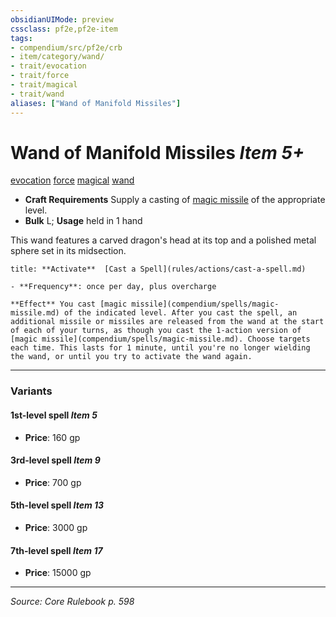 ```yaml
---
obsidianUIMode: preview
cssclass: pf2e,pf2e-item
tags:
- compendium/src/pf2e/crb
- item/category/wand/
- trait/evocation
- trait/force
- trait/magical
- trait/wand
aliases: ["Wand of Manifold Missiles"]
---
```

# Wand of Manifold Missiles *Item 5+*  
[evocation](evocation.md "Evocation School Trait")  [force](force.md "Force Energy & Element Trait")  [magical](magical.md "Magical Item Trait")  [wand](wand.md "Wand Item Trait")  

- **Craft Requirements** Supply a casting of [magic missile](magic-missile.md) of the appropriate level.
- **Bulk** L; **Usage** held in 1 hand

This wand features a carved dragon's head at its top and a polished metal sphere set in its midsection.

```ad-embed-ability
title: **Activate**  [Cast a Spell](rules/actions/cast-a-spell.md)

- **Frequency**: once per day, plus overcharge

**Effect** You cast [magic missile](compendium/spells/magic-missile.md) of the indicated level. After you cast the spell, an additional missile or missiles are released from the wand at the start of each of your turns, as though you cast the 1-action version of [magic missile](compendium/spells/magic-missile.md). Choose targets each time. This lasts for 1 minute, until you're no longer wielding the wand, or until you try to activate the wand again.
```

---

### Variants

#### 1st-level spell *Item 5*

- **Price**: 160 gp

#### 3rd-level spell *Item 9*

- **Price**: 700 gp

#### 5th-level spell *Item 13*

- **Price**: 3000 gp

#### 7th-level spell *Item 17*

- **Price**: 15000 gp

---
*Source: Core Rulebook p. 598*